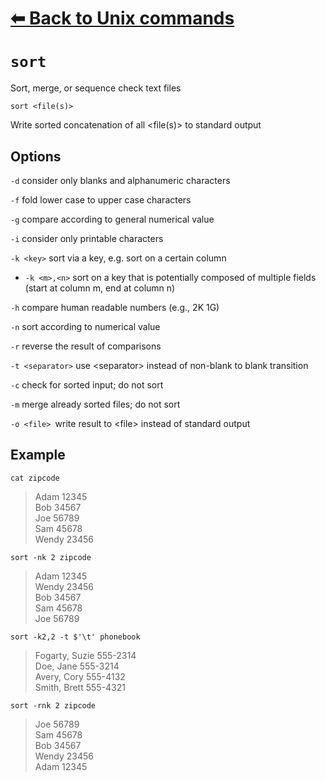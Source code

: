 # [⬅ Back	to Unix commands](unix.md)
# `sort`
Sort, merge, or sequence check text files

`sort <file(s)>`

Write sorted concatenation of all &lt;file(s)&gt; to standard output

## Options
`-d` consider only blanks and alphanumeric characters

`-f` fold lower case to upper case characters

`-g` compare according to general numerical value

`-i` consider only printable characters

`-k <key>` sort via a key, e.g. sort on a certain column
- `-k <m>,<n>` sort on a key that is potentially composed of multiple fields (start at column m, end at column n)

`-h` compare human readable numbers (e.g., 2K 1G)

`-n` sort according to numerical value

`-r` reverse the result of comparisons

`-t <separator>` use &lt;separator&gt; instead of non-blank to blank transition

`-c` check for sorted input; do not sort

`-m` merge already sorted files; do not sort

`-o <file> `write result to &lt;file&gt; instead of standard output

## Example
`cat zipcode`
>Adam  12345\
Bob   34567\
Joe   56789\
Sam   45678\
Wendy 23456

`sort -nk 2 zipcode`
>Adam  12345\
Wendy 23456\
Bob   34567\
Sam   45678\
Joe   56789

`sort -k2,2 -t $'\t' phonebook`
>Fogarty, Suzie	555-2314\
Doe, Jane	555-3214\
Avery, Cory	555-4132\
Smith, Brett	555-4321

`sort -rnk 2 zipcode`
>Joe   56789\
Sam   45678\
Bob   34567\
Wendy 23456\
Adam  12345
